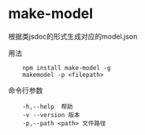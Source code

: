 # make-model

根据类jsdoc的形式生成对应的model.json

用法
```
    npm install make-model -g
    makemodel -p <filepath>
```

命令行参数
```
    -h,--help  帮助
    -v --version 版本
    -p,--path <path> 文件路径
```

